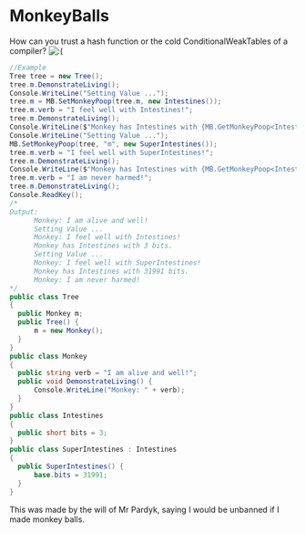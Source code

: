 # MonkeyBalls
How can you trust a hash function or the cold ConditionalWeakTables of a compiler?
 ![:(](http://raw.githubusercontent.com/3yggy/MonkeyBalls/main/balls.ico)

```cs
//Example
Tree tree = new Tree();
tree.m.DemonstrateLiving();
Console.WriteLine("Setting Value ...");
tree.m = MB.SetMonkeyPoop(tree.m, new Intestines());
tree.m.verb = "I feel well with Intestines!";
tree.m.DemonstrateLiving();
Console.WriteLine($"Monkey has Intestines with {MB.GetMonkeyPoop<Intestines>(tree.m).bits} bits.");
Console.WriteLine("Setting Value ...");
MB.SetMonkeyPoop(tree, "m", new SuperIntestines());
tree.m.verb = "I feel well with SuperIntestines!";
tree.m.DemonstrateLiving();
Console.WriteLine($"Monkey has Intestines with {MB.GetMonkeyPoop<Intestines>(tree.m).bits} bits.");
tree.m.verb = "I am never harmed!";
tree.m.DemonstrateLiving();
Console.ReadKey();
/* 
Output:
      Monkey: I am alive and well!
      Setting Value ...
      Monkey: I feel well with Intestines!
      Monkey has Intestines with 3 bits.
      Setting Value ...
      Monkey: I feel well with SuperIntestines!
      Monkey has Intestines with 31991 bits.
      Monkey: I am never harmed!
*/
public class Tree
{
  public Monkey m;
  public Tree() {
      m = new Monkey();
  }
}
public class Monkey
{
  public string verb = "I am alive and well!";
  public void DemonstrateLiving() {
      Console.WriteLine("Monkey: " + verb);
  }
}
public class Intestines
{
  public short bits = 3;
}
public class SuperIntestines : Intestines
{
  public SuperIntestines() {
      base.bits = 31991;
  }
}
```
This was made by the will of Mr Pardyk, saying I would be unbanned if I made monkey balls.
